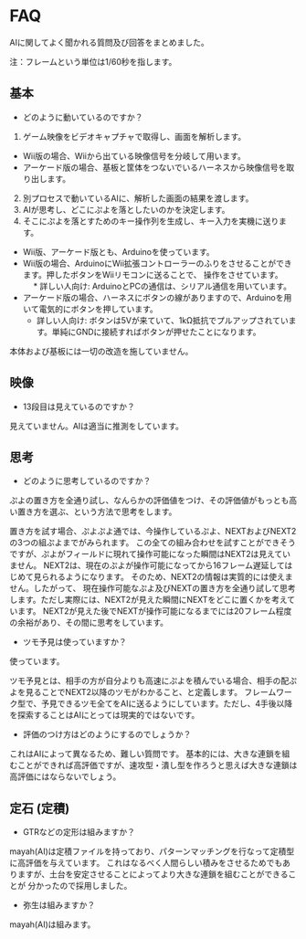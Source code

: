 # FAQ

AIに関してよく聞かれる質問及び回答をまとめました。

注：フレームという単位は1/60秒を指します。

## 基本

* どのように動いているのですか？


1. ゲーム映像をビデオキャプチャで取得し、画面を解析します。
  * Wii版の場合、Wiiから出ている映像信号を分岐して用います。
  * アーケード版の場合、基板と筐体をつないでいるハーネスから映像信号を取り出します。
2. 別プロセスで動いているAIに、解析した画面の結果を渡します。
3. AIが思考し、どこにぷよを落としたいのかを決定します。
4. そこにぷよを落とすためのキー操作列を生成し、キー入力を実機に送ります。
  * Wii版、アーケード版とも、Arduinoを使っています。
  * Wii版の場合、ArduinoにWii拡張コントローラーのふりをさせることができます。押したボタンをWiiリモコンに送ることで、
  操作をさせています。
　  * 詳しい人向け: ArduinoとPCの通信は、シリアル通信を用いています。
  * アーケード版の場合、ハーネスにボタンの線がありますので、Arduinoを用いて電気的にボタンを押しています。
    * 詳しい人向け: ボタンは5Vが来ていて、1kΩ抵抗でプルアップされています。単純にGNDに接続すればボタンが押せたことになります。

本体および基板には一切の改造を施していません。

## 映像

* 13段目は見えているのですか？

見えていません。AIは適当に推測をしています。

## 思考

* どのように思考しているのですか？

ぷよの置き方を全通り試し、なんらかの評価値をつけ、その評価値がもっとも高い置き方を選ぶ、という方法で思考をします。

置き方を試す場合、ぷよぷよ通では、今操作しているぷよ、NEXTおよびNEXT2の3つの組ぷよまでがみられます。
この全ての組み合わせを試すことができそうですが、ぷよがフィールドに現れて操作可能になった瞬間はNEXT2は見えていません。
NEXT2は、現在のぷよが操作可能になってから16フレーム遅延してはじめて見られるようになります。
そのため、NEXT2の情報は実質的には使えません。したがって、
現在操作可能なぷよ及びNEXTの置き方を全通り試して思考します。ただし実際には、NEXT2が見えた瞬間にNEXTをどこに置くかを考えています。
NEXT2が見えた後でNEXTが操作可能になるまでには20フレーム程度の余裕があり、その間に思考をしています。

  * ツモ予見は使っていますか？

使っています。

ツモ予見とは、相手の方が自分よりも高速にぷよを積んでいる場合、相手の配ぷよを見ることでNEXT2以降のツモがわかること、と定義します。
フレームワーク型で、予見できるツモ全てをAIに送るようにしています。ただし、4手後以降を探索することはAIにとっては現実的ではないです。

* 評価のつけ方はどのようにするのでしょうか？

これはAIによって異なるため、難しい質問です。
基本的には、大きな連鎖を組むことができれば高評価ですが、速攻型・潰し型を作ろうと思えば大きな連鎖は高評価にはならないでしょう。

## 定石 (定積)

* GTRなどの定形は組みますか？

mayah(AI)は定積ファイルを持っており、パターンマッチングを行なって定積型に高評価を与えています。
これはなるべく人間らしい積みをさせるためでもありますが、土台を安定させることによってより大きな連鎖を組むことができることが
分かったので採用しました。

* 弥生は組みますか？

mayah(AI)は組みます。
